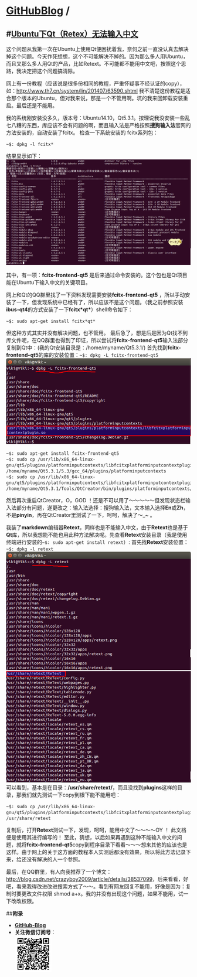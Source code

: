 [**GitHubBlog**](https://github.com/bbxytl/bbxytl.github.com/tree/master/blog#home--githubblog) /
=====
#[**Ubuntu下Qt（Retex）无法输入中文**](https://github.com/bbxytl/bbxytl.github.com/blob/master/blog/pages/150003_Ubuntu下Qt（Retex）无法输入中文.md#githubblog-)
----
这个问题从我第一次在Ubuntu上使用Qt便困扰着我，奈何之前一直没认真去解决掉这个问题。今天作死想想，这个不可能解决不掉的。因为那么多人用Ubuntu，而且又那么多人用Qt的产品，比如Retext。不可能都不能用中文吧，按照这个思路，我决定把这个问题搞清除。   

网上有一份教程（应该说是很多份相同的教程，严重怀疑事不经认证的copy），如：<http://www.th7.cn/system/lin/201407/63590.shtml>
我不清楚这份教程是适合那个版本的Ubuntu，但对我来说，那是一个不管用啊。坑的我来回卸载安装重启。最后还是不能用。

我的系统刚安装没多久，版本号：Ubuntu14.10，Qt5.3.1。按理说我没安装一些乱七八糟的东西，库应该不会有问题的啊，而且输入法是严格按照**搜狗输入法**官网的方法安装的，自动安装了fcitx。
检查一下系统安装的 fcitx系列包：

```shell
~$: dpkg -l fcitx*
```
结果显示如下：
![结果](./images/blog_3/001.png)

其中，有一项：**fcitx-frontend-qt5** 是后来通过命令安装的。这个包也是Qt项目能在Ubuntu下输入中文的关键项目。

网上和Qt的QQ群里找了一下资料发现需要安装**fcitx-frontend-qt5** ，所以手动安装了一下，但发现系统中已经有了，所以应该不是这个问题。（我之前参照安装**ibus-qt4**的方式安装了一下**fcitx\*qt\***）shell命令如下：   

```shell
~$: sudo apt-get install fcitx*qt*
```
但这种方式其实并没有解决问题，也不管用。
最后急了，想是后是因为Qt找不到库文件呢，在QQ群里也得到了印证，所以尝试将**fcitx-frontend-qt5**输入法部分复制到Qt中：(我的Qt安装目录是：/home/myname/Qt5.3.1/)
首先找到**fcitx-frontend-qt5**的库的安装位置：`~$: dpkg -L fcitx-frontend-qt5`
![结果](./images/blog_3/002.png)

```shell
~$: sudo apt-get install fcitx-frontend-qt5
~$: sudo cp /usr/lib/x86_64-linux-gnu/qt5/plugins/platforminputcontexts/libfcitxplatforminputcontextplugin.so  /home/myname/Qt5.3.1/5.3/gcc_64/plugins/platforminputcontexts
~$: sudo cp /usr/lib/x86_64-linux-gnu/qt5/plugins/platforminputcontexts/libfcitxplatforminputcontextplugin.so  /home/myname/Qt5.3.1/Tools/QtCreator/bin/plugins/platforminputcontexts/
```
然后再次重启QtCreator，O，GOD ！还是不可以用了～～～～～但发现状态栏输入法部分有问题，遂更改之：输入法选择：搜狗输入法，文本输入选择**En**或**Zh**，不是**pinyin**，再在QtCreator里测试了一下，呵呵，解决了～_~ 。

我装了**markdown**编辑器**Retext**，同样也是不能输入中文，由于**Retext**也是基于**Qt**库，所以我想能不能也用此种方法解决呢。先查看**Retext**安装目录（我是使用终端进行安装的`~$: sudo apt-get install retext`）:
首先找**Retext**安装位置：`~$: dpkg -l retext`
![](./images/blog_3/003.png)
![](./images/blog_3/004.png)
可以看到，基本是在目录：**/usr/share/retext/**，而且没找到**plugins**这样的目录，那我们就先测试一下copy到根下能不能用吧：

```shell
~$: sudo cp /usr/lib/x86_64-linux-gnu/qt5/plugins/platforminputcontexts/libfcitxplatforminputcontextplugin.so  /usr/share/retext
```
复制后，打开**Retext**测试一下，发现，呵呵，能用中文了～～～～OY ！
此文档便是使用其进行编写的！
至此，猜想，以后如果再遇到这种不能输入中文的问题，就将**fcitx-frontend-qt5**copy到程序目录下看看～～～想来其他的应该也是这样。由于网上的关于这方面的教程本人实测后都没有效果，所以将此方法记录下来，给还没有解决的人一个参照。

最后，在QQ群里，有人向我推荐了一个博文：<http://blog.csdn.net/crazyboy2009/article/details/38537099>，后来看看，好吧，看来我得改进改进搜索方式了～～。看到有网友回复不能用，好像是因为：复制时要更改文件权限 shmod a+x。我的并没有出现这个问题，如果不能用，试一下改改权限。


##**附录**
- **[GitHub-Blog](http://bbxytl.github.io/)**
- **关注微信订阅号**：     
    ![关注微信订阅号](./images/qrcodes/qrcode_100.jpg)
